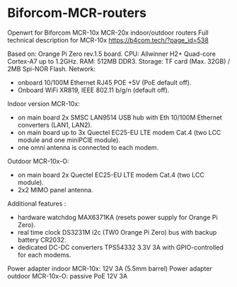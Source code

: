 # Biforcom-MCR-routers
Openwrt for Biforcom MCR-10x MCR-20x indoor/outdoor routers
Full technical description for MCR-10x https://b4com.tech/?page_id=538

Based on: Orange Pi Zero rev.1.5 board.
CPU: Allwinner H2+ Quad-core Cortex-A7 up to 1.2GHz.
RAM: 512MB DDR3.
Storage: TF card (Max. 32GB) / 2MB Spi-NOR Flash.
Network:
- onboard 10/100M Ethernet RJ45 POE +5V (PoE default off).
- Onboard WiFi 	XR819, IEEE 802.11 b/g/n (default off).

Indoor version MCR-10x:
- on main board 2x SMSC LAN9514 USB hub with Eth 10/100M Ethernet converters (LAN1, LAN2).
- on main board up to 3x Quectel EC25-EU LTE modem Cat.4 (two LCC module and one miniPCIE module).
- one omni antenna is connected to each modem.

Outdoor MCR-10x-O:
- on main board 2x Quectel EC25-EU LTE modem Cat.4 (two LCC module).
- 2x2 MIMO panel antenna.

Additional features :
- hardware watchdog MAX6371KA (resets power supply for Orange Pi Zero).
- real time clock DS3231M i2c (TW0 Orange Pi Zero) bus with backup battery CR2032.
- dedicated DC-DC converters TPS54332 3.3V 3A with GPIO-controlled for each modems.

Power adapter indoor MCR-10x: 12V 3A (5.5mm barrel)
Power adapter outdoor MCR-10x-O: passive PoE 12V 3A
